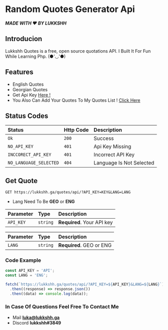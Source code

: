 

# Random Quotes Generator Api

***MADE WITH ❤ BY LUKKSHH***

## Introducion

Lukkshh Quotes is a free, open source quotations API. I Built It For Fun While Learning Php. (●'◡'●)


## Features

- English Quotes
- Georgian Quotes
- Get Api Key [Here !](https://lukkshh.ga/quotes/api/key)
- You Also Can Add Your Quotes To My Quotes List ! [Click Here](https://lukkshh.ga/quotes/add)

## Status Codes

| Status | Http Code     | Description                |
| :-------- | :------- | :------------------------- |
| `Ok` | `200` |  Success           |
| `NO_API_KEY` | `401` |  Api Key Missing           |
| `INCCORECT_API_KEY` | `401` |  Incorrect API Key |
| `NO_LANGUAGE_SELECTED` | `404` | Language Is Not Selected |

## Get Quote 

```http
GET https://lukkshh.ga/quotes/api/?API_KEY=KEY&LANG=LANG
```

- Lang Need To Be **GEO** or **ENG**

| Parameter | Type     | Description                |
| :-------- | :------- | :------------------------- |
| `API_KEY` | `string` | **Required**. Your API key |

| Parameter | Type     | Description                |
| :-------- | :------- | :------------------------- |
| `LANG` | `string` | **Required**. GEO or ENG |

### Code Example 

```javascript
const API_KEY = 'API';
const LANG = 'ENG';

fetch(`https://lukkshh.ga/quotes/api/?API_KEY=${API_KEY}&LANG=${LANG}`)
  .then((response) => response.json())
  .then((data) => console.log(data));
```

### In Case Of Questions Feel Free To Contact Me 

- Mail **luka@lukkshh.ga**
- Discord **lukkshh#3849**


